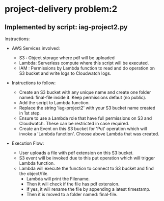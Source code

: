 # project-delivery problem:2

## Implemented by script: iag-project2.py

Instructions:

+ AWS Services involved:

	+ S3 : Object storage where pdf will be uploaded
	+ Lambda: Serverless compute where this script will be executed.
	+ IAM : Permissions by Lambda function to read and do operation on S3 bucket and write logs to Cloudwatch logs.

+ Instructions to follow:

	+ Create an S3 bucket with any unique name and create one folder named: final-file inside it. Keep permissions defaut (no public).	
	+ Add the script to Lambda function.
	+ Replace the string 'iag-project2' with your S3 bucket name created in 1st step.
	+ Ensure to use a Lambda role that have full permissions on S3 and Cloudwatch. These can be restricted in case required.
	+ Create an Event on this S3 bucket for 'Put' operation which will invoke a 'Lambda function'. Choose above Lambda that was created.

+ Execution Flow:

	+ User uploads a file with pdf extension on this S3 bucket.
	+ S3 event will be invoked due to this put operation which will trigger Lambda function.
	+ Lambda will execute the function to connect to S3 bucket and find the object/file. 
		+ Lambda will print the Filename. 
		+ Then it will check if the file has pdf extension.
		+ If yes, it will rename the file by appending a latest timestamp.
		+ Then it is moved to a folder named: final-file.
